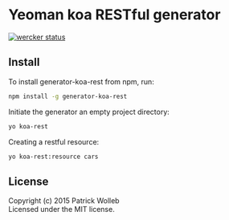 # Yeoman koa RESTful generator

[![wercker status](https://app.wercker.com/status/31763c5edc39aba7abf78a39d56d8cf3/m "wercker status")](https://app.wercker.com/project/bykey/31763c5edc39aba7abf78a39d56d8cf3)

## Install  

To install generator-koa-rest from npm, run:  

```bash
npm install -g generator-koa-rest
```

Initiate the generator an empty project directory:  

```bash
yo koa-rest
```

Creating a restful resource:  

```bash
yo koa-rest:resource cars
```

## License

Copyright (c) 2015 Patrick Wolleb  
Licensed under the MIT license.
